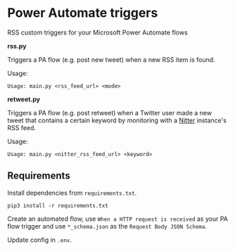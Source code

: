 # Power Automate triggers

RSS custom triggers for your Microsoft Power Automate flows

**rss.py**

Triggers a PA flow (e.g. post new tweet) when a new RSS item is found.

Usage:

```
Usage: main.py <rss_feed_url> <mode>
```

**retweet.py**

Triggers a PA flow (e.g. post retweet) when a Twitter user made a new tweet that contains a certain keyword by monitoring with a [Nitter](https://nitter.net/) instance's RSS feed.

Usage:

```
Usage: main.py <nitter_rss_feed_url> <keyword>
```

## Requirements

Install dependencies from `requirements.txt`.

```
pip3 install -r requirements.txt
```

Create an automated flow, use `When a HTTP request is received` as your PA flow trigger and use `*_schema.json` as the `Request Body JSON Schema`.

Update config in `.env`.
